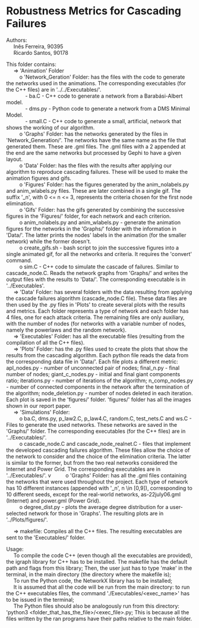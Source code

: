 # Robustness Metrics for Cascading Failures

Authors: <br />
&nbsp;&nbsp;&nbsp;&nbsp;	Inês Ferreira, 90395 <br />
&nbsp;&nbsp;&nbsp;&nbsp;	Ricardo Santos, 90178 <br />

This folder contains: <br />
&nbsp;&nbsp;&nbsp;&nbsp;	=> 'Animation' Folder <br />
&nbsp;&nbsp;&nbsp;&nbsp;&nbsp;&nbsp;&nbsp;&nbsp;		o 'Network_Geration' Folder: has the files with the code to generate the networks used in the animations. The corresponding executables (for the C++ files) are in '../../Executables/'. <br />
&nbsp;&nbsp;&nbsp;&nbsp;&nbsp;&nbsp;&nbsp;&nbsp;&nbsp;&nbsp;&nbsp;&nbsp;			- ba.C - C++ code to generate a network from a Barabási-Albert model. <br />
&nbsp;&nbsp;&nbsp;&nbsp;&nbsp;&nbsp;&nbsp;&nbsp;&nbsp;&nbsp;&nbsp;&nbsp;			- dms.py - Python code to generate a network from a DMS Minimal Model. <br />
&nbsp;&nbsp;&nbsp;&nbsp;&nbsp;&nbsp;&nbsp;&nbsp;&nbsp;&nbsp;&nbsp;&nbsp;			- small.C - C++ code to generate a small, artificial, network that shows the working of our algorithm. <br />
&nbsp;&nbsp;&nbsp;&nbsp;&nbsp;&nbsp;&nbsp;&nbsp;		o 'Graphs' Folder: has the networks generated by the files in 'Network_Generation/'. The networks have the same name as the file that generated them. These are .gml files. The .gml files with a 2 appended at the end are the same networks but processed by Gephi to have a given layout. <br />
&nbsp;&nbsp;&nbsp;&nbsp;&nbsp;&nbsp;&nbsp;&nbsp;		o 'Data' Folder: has the files with the results after applying our algorithm to reproduce cascading failures. These will be used to make the animation figures and gifs. <br />
&nbsp;&nbsp;&nbsp;&nbsp;&nbsp;&nbsp;&nbsp;&nbsp;		o 'Figures' Folder: has the figures generated by the anim_nolabels.py and anim_wlabels.py files. These are later combined in a single gif. The suffix '_n', with 0 <= n <= 3, represents the criteria chosen for the first node elimination. <br />
&nbsp;&nbsp;&nbsp;&nbsp;&nbsp;&nbsp;&nbsp;&nbsp;		o 'Gifs' Folder: has the gifs generated by combining the successive figures in the 'Figures/' folder, for each network and each criterion. <br />
&nbsp;&nbsp;&nbsp;&nbsp;&nbsp;&nbsp;&nbsp;&nbsp;		o anim_nolabels.py and anim_wlabels.py - generate the animation figures for the networks in the 'Graphs/' folder with the information in 'Data/'. The latter prints the nodes' labels in the animation (for the smaller network) while the former doesn't. <br />
&nbsp;&nbsp;&nbsp;&nbsp;&nbsp;&nbsp;&nbsp;&nbsp;		o create_gifs.sh - bash script to join the successive figures into a single animated gif, for all the networks and criteria. It requires the 'convert' command. <br />
&nbsp;&nbsp;&nbsp;&nbsp;&nbsp;&nbsp;&nbsp;&nbsp;		o sim.C - C++ code to simulate the cascade of failures. Similar to cascade_node.C. Reads the network graphs from 'Graphs/' and writes the output files with the results to 'Data/'. The corresponding executable is in '../Executables'. <br />
&nbsp;&nbsp;&nbsp;&nbsp;	=> 'Data' Folder: has several folders with the data resulting from applying the cascade failures algorithm (cascade_node.C file). These data files are then used by the .py files in 'Plots' to create several plots with the results and metrics. Each folder represents a type of network and each folder has 4 files, one for each attack criteria. The remaining files are only auxiliary, with the number of nodes (for networks with a variable number of nodes, namely the powerlaws and the random network). <br />
&nbsp;&nbsp;&nbsp;&nbsp;	=> 'Executables' Folder: has all the executable files (resulting from the compilation of all the C++ files). <br />
&nbsp;&nbsp;&nbsp;&nbsp;	=> 'Plots' Folder: has the .py files used to create the plots that show the results from the cascading algorithm. Each python file reads the data from the corresponding data file in 'Data/'. Each file plots a different metric: apl_nodes.py - number of unconnected pair of nodes; final_n.py - final number of nodes; giant_c_nodes.py - initial and final giant components ratio; iterations.py - number of iterations of the algorithm; n_comp_nodes.py - number of connected components in the network after the termination of the algorithm; node_deletion.py - number of nodes deleted in each iteration. Each plot is saved in the 'figures/' folder. 'figures/' folder has all the images shown in our report paper. <br />
&nbsp;&nbsp;&nbsp;&nbsp;	=> 'Simulations' Folder: <br />
&nbsp;&nbsp;&nbsp;&nbsp;&nbsp;&nbsp;&nbsp;&nbsp;		o ba.C, dms.py, p_law2.C, p_law4.C, random.C, test_nets.C and ws.C - Files to generate the used networks. These networks are saved in the 'Graphs/' folder. The corresponding executables (for the C++ files) are in '../Executables/'. <br />
&nbsp;&nbsp;&nbsp;&nbsp;&nbsp;&nbsp;&nbsp;&nbsp;		o cascade_node.C and cascade_node_realnet.C - files that implement the developed cascading failures algorithm. These files allow the choice of the network to consider and the choice of the elimination criteria. The latter is similar to the former, but from the two real networks considered the Internet and Power Grid. The corresponding executables are in '../Executables/'. v
&nbsp;&nbsp;&nbsp;&nbsp;&nbsp;&nbsp;&nbsp;&nbsp;		o 'Graphs' Folder: has all the .gml files containing the networks that were used throughout the project. Each type of network has 10 different instances (appended with '_n', n \in [0,9]), corresponding to 10 different seeds, except for the real-world networks, as-22july06.gml (Internet) and power.gml (Power Grid). <br />
&nbsp;&nbsp;&nbsp;&nbsp;&nbsp;&nbsp;&nbsp;&nbsp;		o degree_dist.py - plots the average degree distribution for a user-selected network for those in 'Graphs'. The resulting plots are in '../Plots/figures/'. <br />
		
&nbsp;&nbsp;&nbsp;&nbsp; => makefile: Compiles all the C++ files. The resulting executables are sent to the 'Executables/' folder. <br />

Usage: <br />
&nbsp;&nbsp;&nbsp;&nbsp;	To compile the code C++ (even though all the executables are provided), the igraph library for C++ has to be installed. The makefile has the default path and flags from this library; Then, the user just has to type 'make' in the terminal, in the main directory (the directory where the makefile is); <br />
&nbsp;&nbsp;&nbsp;&nbsp;	To run the Python code, the NetworkX library has to be installed; <br />
&nbsp;&nbsp;&nbsp;&nbsp;	It is assumed that all the code will be run from the main directory: to run the C++ executables files, the command './Executables/<exec_name>' has to be issued in the terminal; <br />
&nbsp;&nbsp;&nbsp;&nbsp;	The Python files should also be analogously run from this directory: 'python3 <folder_that_has_the_file>/<exec_file>.py; This is because all the files written by the ran programs have their paths relative to the main folder. <br />
